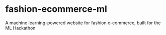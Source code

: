 # fashion-ecommerce-ml
A machine learning-powered website for fashion e-commerce, built for the ML Hackathon
